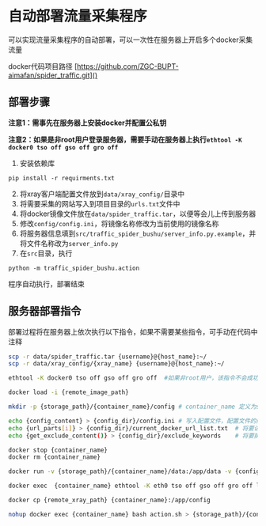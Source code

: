 # 自动部署流量采集程序

可以实现流量采集程序的自动部署，可以一次性在服务器上开启多个docker采集流量

docker代码项目路径 [https://github.com/ZGC-BUPT-aimafan/spider_traffic.git]()

## 部署步骤

**注意1：需事先在服务器上安装docker并配置公私钥**

**注意2：如果是非root用户登录服务器，需要手动在服务器上执行`ethtool -K docker0 tso off gso off gro off`**

1. 安装依赖库
```
pip install -r requirments.txt
```
2. 将xray客户端配置文件放到`data/xray_config/`目录中
3. 将需要采集的网站写入到项目目录的`urls.txt`文件中
4. 将docker镜像文件放在`data/spider_traffic.tar`，以便等会儿上传到服务器
5. 修改`config/config.ini`，将镜像名称修改为当前使用的镜像名称
6. 将服务器信息填到`src/traffic_spider_bushu/server_info.py.example`，并将文件名称改为`server_info.py`
7. 在`src`目录，执行
```
python -m traffic_spider_bushu.action
```
程序自动执行，部署结束


## 服务器部署指令

部署过程将在服务器上依次执行以下指令，如果不需要某些指令，可手动在代码中注释

```bash
scp -r data/spider_traffic.tar {username}@{host_name}:~/
scp -r data/xray_config/{xray_name} {username}@{host_name}:~/

ethtool -K docker0 tso off gso off gro off  #如果非root用户，该指令不会成功

docker load -i {remote_image_path}

mkdir -p {storage_path}/{container_name}/config # container_name 定义为spider_traffic_i，i是docker序号，从0开始

echo {config_content} > {config_dir}/config.ini # 写入配置文件，配置文件的内容在代码中定义
echo {url_parts[i]} > {config_dir}/current_docker_url_list.txt  # 将要访问的url写入文件，该docker要访问的url为全部url的1/n份，其中n为开启的docker的数量
echo {get_exclude_content()} > {config_dir}/exclude_keywords    # 将要排除的内容写入文件，排除的内容在代码中定义

docker stop {container_name}
docker rm {container_name}

docker run -v {storage_path}/{container_name}/data:/app/data -v {config_dir}:/app/config -v {storage_path}/{container_name}/logs:/app/logs --privileged -itd --name {container_name} {image_name} /bin/bash

docker exec  {container_name} ethtool -K eth0 tso off gso off gro off lro off   # docker内关闭合并包

docker cp {remote_xray_path} {container_name}:/app/config

nohup docker exec {container_name} bash action.sh > {storage_path}/{container_name+'.log'} 2>&1 &   # 后台执行采集指令，并输出日志
```
